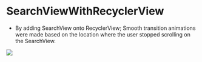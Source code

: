 # SearchViewWithRecyclerView

- By adding SearchView onto RecyclerView; Smooth transition animations were made based on the location where the user stopped scrolling on the SearchView.

<a href="https://i.resimyukle.xyz/T84NGJ"><img src="https://i.resimyukle.xyz/T84NGJ.gif" /></a>

